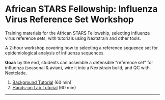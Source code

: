 # African STARS Fellowship: Influenza Virus Reference Set Workshop

Training materials for the African STARS Fellowship, selecting influenza virus reference sets, with tutorials using Nextstrain and other tools.

A 2-hour workshop covering how to selecting a reference sequence set for epidemiological analysis of influenza sequences.

**Goal:** by the end, students can assemble a defensible "reference set" for influenza (seasonal & avian), wire it into a Nextstrain build, and QC with Nextclade.

1) [Background Tutorial](https://github.com/giffordlabcvr/african-stars-flu-refset-workshop/tree/main/tutorial) (60 min)
2) [Hands-on Lab Tutorial](https://github.com/giffordlabcvr/african-stars-flu-refset-workshop/tree/main/tutorial) (60 min)


* * * * *



